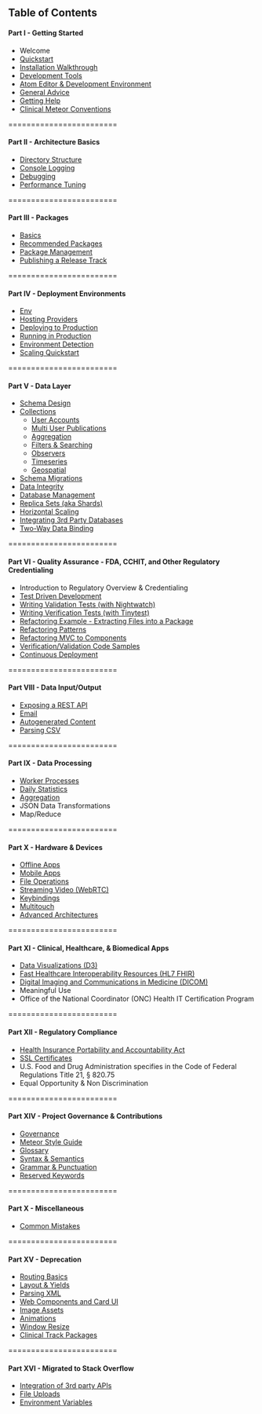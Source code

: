 ## Table of Contents  

#### Part I - Getting Started
- Welcome
- [Quickstart](https://github.com/awatson1978/meteor-cookbook/blob/master/cookbook/quickstart.md)  
- [Installation Walkthrough](https://github.com/awatson1978/meteor-cookbook/blob/master/cookbook/detailed.walkthrough.md)  
- [Development Tools](https://github.com/awatson1978/meteor-cookbook/blob/master/cookbook/development-tools.md)  
- [Atom Editor & Development Environment](https://github.com/awatson1978/meteor-api)  
- [General Advice](https://github.com/awatson1978/meteor-cookbook/blob/master/cookbook/general-advice.md)  
- [Getting Help](https://github.com/awatson1978/meteor-cookbook/blob/master/cookbook/getting-help.md)
- [Clinical Meteor Conventions](https://github.com/awatson1978/meteor-cookbook/blob/master/cookbook-conventions.md)  

========================
#### Part II - Architecture Basics

  - [Directory Structure](https://github.com/awatson1978/meteor-cookbook/blob/master/cookbook/directory.structure.md)   
  - [Console Logging](https://github.com/awatson1978/meteor-cookbook/blob/master/cookbook/logging.md)  
  - [Debugging](https://github.com/awatson1978/meteor-cookbook/blob/master/cookbook/debugging.md)  
  - [Performance Tuning](https://github.com/awatson1978/meteor-cookbook/blob/master/cookbook/performance-tunning.md)  

========================
#### Part III - Packages

  - [Basics](https://github.com/awatson1978/meteor-cookbook/blob/master/cookbook/packages.md)  
  - [Recommended Packages](https://github.com/awatson1978/meteor-cookbook/blob/master/recommended-packages.md)
  - [Package Management](https://github.com/awatson1978/meteor-cookbook/blob/master/cookbook/package.management.md)
  - [Publishing a Release Track](https://github.com/awatson1978/meteor-cookbook/blob/master/cookbook/release.track.md)

========================
#### Part IV - Deployment Environments    

- [Env](https://github.com/clinical-meteor/env)  
- [Hosting Providers](https://github.com/awatson1978/meteor-cookbook/blob/master/cookbook/hosting-providers.md) 
- [Deploying to Production](https://github.com/awatson1978/meteor-cookbook/blob/master/cookbook/deploying.to.production.md)
- [Running in Production](https://github.com/awatson1978/meteor-cookbook/blob/master/cookbook/environments-production.md)  
- [Environment Detection](https://github.com/awatson1978/meteor-cookbook/blob/master/cookbook/environment-detection.md)  
- [Scaling Quickstart](https://github.com/awatson1978/meteor-cookbook/blob/master/cookbook/scaling.md)  


========================
#### Part V - Data Layer  

- [Schema Design](https://github.com/awatson1978/meteor-cookbook/blob/master/cookbook/schema-design.md)  
- [Collections](https://github.com/awatson1978/meteor-cookbook/blob/master/cookbook/collections.md)  
  - [User Accounts](https://github.com/awatson1978/meteor-cookbook/blob/master/cookbook/accounts.md)  
  - [Multi User Publications](https://github.com/awatson1978/meteor-cookbook/blob/master/cookbook/ddp.multiuser.publications.md)    
  - [Aggregation](https://github.com/awatson1978/meteor-cookbook/blob/master/cookbook/aggregation.md)  
  - [Filters & Searching](https://github.com/awatson1978/meteor-cookbook/blob/master/cookbook/ddp.filters.md)  
  - [Observers](https://github.com/awatson1978/meteor-cookbook/blob/master/cookbook/observers.md)  
  - [Timeseries](https://github.com/awatson1978/meteor-cookbook/blob/master/cookbook/collection.timeseries.md)  
  - [Geospatial](https://github.com/awatson1978/meteor-cookbook/blob/master/cookbook/collection.geospatial.md)  
- [Schema Migrations](https://github.com/awatson1978/meteor-cookbook/blob/master/cookbook/schema.changes.md)     
- [Data Integrity](https://github.com/awatson1978/meteor-cookbook/blob/master/cookbook/validation.md)  
- [Database Management](https://github.com/awatson1978/meteor-cookbook/blob/master/cookbook/database-management.md)
- [Replica Sets (aka Shards)](https://github.com/awatson1978/meteor-cookbook/blob/master/cookbook/replica-sets.md)  
- [Horizontal Scaling](https://github.com/awatson1978/meteor-cookbook/blob/master/cookbook/horizontal-scaling.md)  
- [Integrating 3rd Party Databases](https://github.com/awatson1978/meteor-cookbook/blob/master/cookbook/orm.layers.md)  
- [Two-Way Data Binding](https://github.com/awatson1978/meteor-cookbook/blob/master/cookbook/data-binding.md)  


========================
#### Part VI - Quality Assurance - FDA, CCHIT, and Other Regulatory Credentialing

  - Introduction to Regulatory Overview & Credentialing
  - [Test Driven Development](https://github.com/awatson1978/meteor-cookbook/blob/master/cookbook/test-driven-development.md)  
  - [Writing Validation Tests (with Nightwatch)](https://github.com/awatson1978/meteor-cookbook/blob/master/cookbook/writing.acceptance.test.md)  
  - [Writing Verification Tests (with Tinytest)](https://github.com/awatson1978/meteor-cookbook/blob/master/cookbook/writing.unit.tests.md)  
  - [Refactoring Example - Extracting Files into a Package](https://github.com/awatson1978/meteor-cookbook/blob/master/cookbook/refactoring.process.md)   
  - [Refactoring Patterns](https://github.com/awatson1978/meteor-cookbook/blob/master/cookbook/refactoring.patterns.md)  
  - [Refactoring MVC to Components](https://github.com/awatson1978/meteor-cookbook/blob/master/cookbook/refactoring.mvc.to.components.md)  
  - [Verification/Validation Code Samples](https://github.com/clinical-meteor/cookbook/blob/master/cookbook/testing.examples.md)  
  - [Continuous Deployment](https://martinhbramwell.github.io/Meteor-CI-Tutorial/index.html)  


========================
#### Part VIII - Data Input/Output

- [Exposing a REST API](https://github.com/awatson1978/meteor-cookbook/blob/master/cookbook/rest.md)
- [Email](https://github.com/awatson1978/meteor-cookbook/blob/master/cookbook/email.md)  
- [Autogenerated Content](https://github.com/awatson1978/meteor-cookbook/blob/master/cookbook/content.md)  
- [Parsing CSV](https://github.com/clinical-meteor/csv)  

========================
#### Part IX - Data Processing

- [Worker Processes](https://github.com/awatson1978/meteor-cookbook/blob/master/cookbook/worker.processes.md)  
- [Daily Statistics](https://github.com/awatson1978/clinical-graphs-dailystats)  
- [Aggregation](https://github.com/awatson1978/meteor-cookbook/blob/master/cookbook/aggregation.md)
- JSON Data Transformations
- Map/Reduce

========================
#### Part X - Hardware & Devices

- [Offline Apps](https://github.com/awatson1978/meteor-cookbook/blob/master/cookbook/offline.md)    
- [Mobile Apps](https://github.com/awatson1978/meteor-cookbook/blob/master/cookbook/mobile.md)  
- [File Operations](https://github.com/awatson1978/meteor-cookbook/blob/master/cookbook/fileio.md)  
- [Streaming Video (WebRTC)](https://github.com/awatson1978/meteor-cookbook/blob/master/cookbook/video.md)  
- [Keybindings](https://github.com/clinical-meteor/keybindings)  
- [Multitouch](https://github.com/awatson1978/meteor-cookbook/blob/master/cookbook/multitouch.md)  
- [Advanced Architectures](https://github.com/awatson1978/meteor-cookbook/blob/master/cookbook/advanced-architectures.md)   




========================
#### Part XI - Clinical, Healthcare, & Biomedical Apps

- [Data Visualizations (D3)](https://github.com/clinical-meteor/clinical-graphs-dailystats)
- [Fast Healthcare Interoperability Resources (HL7 FHIR)](https://github.com/awatson1978/hl7-argonaut-fhir)  
- [Digital Imaging and Communications in Medicine (DICOM)]()
- Meaningful Use
- Office of the National Coordinator (ONC) Health IT Certification Program


========================
#### Part XII - Regulatory Compliance  

- [Health Insurance Portability and Accountability Act](https://github.com/awatson1978/meteor-cookbook/blob/master/cookbook/healthcare/hipaa.md)  
- [SSL Certificates](https://github.com/awatson1978/meteor-cookbook/blob/master/cookbook/ssl.certificates.md)    
- U.S. Food and Drug Administration specifies in the Code of Federal Regulations Title 21, § 820.75  
- Equal Opportunity & Non Discrimination  


========================
#### Part XIV - Project Governance & Contributions

  - [Governance](https://github.com/awatson1978/meteor-cookbook/blob/master/cookbook/governance.md)  
  - [Meteor Style Guide](https://github.com/yauh/meteor-with-style)  
  - [Glossary](https://github.com/awatson1978/meteor-cookbook/blob/master/cookbook/glossary.md)  
  - [Syntax & Semantics](https://github.com/awatson1978/meteor-cookbook/blob/master/cookbook/syntax.md)  
  - [Grammar & Punctuation](https://github.com/awatson1978/meteor-cookbook/blob/master/cookbook/punctuation.md)  
  - [Reserved Keywords](https://github.com/awatson1978/meteor-cookbook/blob/master/cookbook/reserved.keywords.md)  


========================
#### Part X - Miscellaneous

- [Common Mistakes](https://dweldon.silvrback.com/common-mistakes)  


========================
#### Part XV - Deprecation


- [Routing Basics](https://github.com/EventedMind/iron-router)
- [Layout & Yields](https://github.com/clinical-meteor/active-layout)
- [Parsing XML](https://github.com/awatson1978/meteor-cookbook/blob/master/cookbook/files.xml.md)   
- [Web Components and Card UI](https://github.com/awatson1978/meteor-cookbook/blob/master/cookbook/card-ui.md)  
- [Image Assets](https://github.com/awatson1978/meteor-cookbook/blob/master/cookbook/image-assets.md)  
- [Animations](https://github.com/awatson1978/meteor-cookbook/blob/master/cookbook/animations.md)  
- [Window Resize](https://github.com/awatson1978/meteor-cookbook/blob/master/cookbook/window.resize.md)
- [Clinical Track Packages](https://github.com/awatson1978/meteor-cookbook/blob/master/packages-we-love.md) 

========================
#### Part XVI - Migrated to Stack Overflow

- [Integration of 3rd party APIs](https://github.com/awatson1978/meteor-cookbook/blob/master/cookbook/api-wrappers.md)
- [File Uploads](https://github.com/awatson1978/meteor-cookbook/blob/master/cookbook/file-uploads.md)  
- [Environment Variables](https://github.com/awatson1978/meteor-cookbook/blob/master/cookbook/environments.md)  
